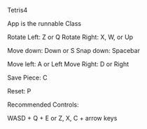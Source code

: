 Tetris4

App is the runnable Class

Rotate Left: Z or Q
Rotate Right: X, W, or Up

Move down: Down or S
Snap down: Spacebar

Move left: A or Left
Move Right: D or Right

Save Piece: C

Reset: P


Recommended Controls: 

WASD + Q + E or 
Z, X, C + arrow keys